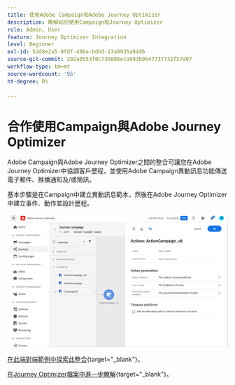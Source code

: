 ```yaml
---
title: 使用Adobe Campaign和Adobe Journey Optimizer
description: 瞭解如何使用Campaign和Journey Optimizer
role: Admin, User
feature: Journey Optimizer Integration
level: Beginner
exl-id: 52d8e2a5-9fdf-498a-bdbd-13a9935a94d6
source-git-commit: 202a0553f0c736086eca993b9647737732f57d07
workflow-type: tm+mt
source-wordcount: '95'
ht-degree: 0%

---
```


# 合作使用Campaign與Adobe Journey Optimizer

Adobe Campaign與Adobe Journey Optimizer之間的整合可讓您在Adobe Journey Optimizer中協調客戶歷程，並使用Adobe Campaign異動訊息功能傳送電子郵件、推播通知及/或簡訊。

基本步驟是在Campaign中建立異動訊息範本，然後在Adobe Journey Optimizer中建立事件、動作並設計歷程。


![](assets/ajo-integration.png)


[在此端對端範例中探索此整合](https://experienceleague.adobe.com/zh-hant/docs/journey-optimizer/using/orchestrate-journeys/journey-use-cases/business-use-cases/ajo-ac){target="_blank"}。


[在Journey Optimizer檔案中進一步瞭解](https://experienceleague.adobe.com/zh-hant/docs/journey-optimizer/using/orchestrate-journeys/about-journey-building/using-adobe-campaign-v7-v8){target="_blank"}。
